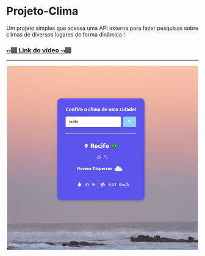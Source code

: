 <h1>Projeto-Clima</h1>
<p>Um projeto simples que acessa uma API externa para fazer pesquisas sobre climas de diversos lugares de forma dinâmica !</p>
<h3><a href="https://www.youtube.com/watch?v=VS8EBgPwsSU&t=1913s&ab_channel=MatheusBattisti-HoradeCodar" target="_blank">👉🏽 Link do vídeo 👈🏽</a></h3>
<hr>
<div align='center'>
    <img src="https://github.com/carlos09v/FrontEnd-Basics/blob/main/devs/matheusbattisti/Projeto-Clima/preview.jpg" width='500'>
</div>
<!-- <a href="https://carlos09v.github.io/Projeto-Clima/" target="_blank">👉🏽 Veja o site aqui 👈🏽</a> -->
